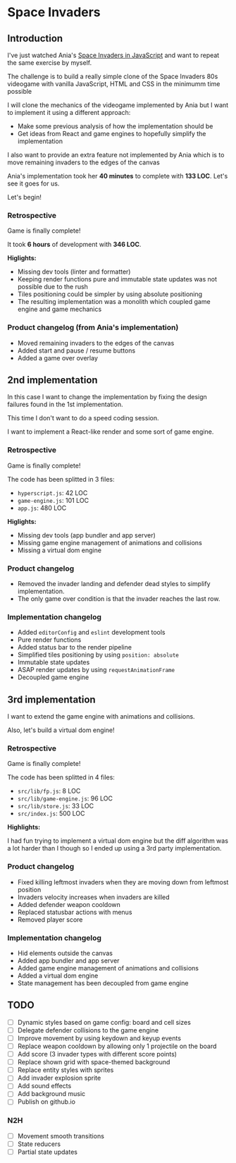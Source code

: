 # Space Invaders

## Introduction

I've just watched Ania's [Space Invaders in JavaScript](https://www.youtube.com/watch?v=3Nz4Yp7Y_uA)
and want to repeat the same exercise by myself.

The challenge is to build a really simple clone of the Space Invaders 80s
videogame with vanilla JavaScript, HTML and CSS in the minimumm time possible

I will clone the mechanics of the videogame implemented by Ania but I want to
implement it using a different approach:

- Make some previous analysis of how the implementation should be
- Get ideas from React and game engines to hopefully simplify the implementation

I also want to provide an extra feature not implemented by Ania which is to move
remaining invaders to the edges of the canvas

Ania's implementation took her **40 minutes** to complete with **133 LOC**.
Let's see it goes for us.

Let's begin!

### Retrospective

Game is finally complete!

It took **6 hours** of development with **346 LOC**.

**Higlights:**

- Missing dev tools (linter and formatter)
- Keeping render functions pure and immutable state updates was not possible due to the rush
- Tiles positioning could be simpler by using absolute positioning
- The resulting implementation was a monolith which coupled game engine and game mechanics

### Product changelog (from Ania's implementation)

- Moved remaining invaders to the edges of the canvas
- Added start and pause / resume buttons
- Added a game over overlay

## 2nd implementation

In this case I want to change the implementation by fixing the design failures found in the 1st implementation.

This time I don't want to do a speed coding session.

I want to implement a React-like render and some sort of game engine.

### Retrospective

Game is finally complete!

The code has been splitted in 3 files:

- `hyperscript.js`: 42 LOC
- `game-engine.js`: 101 LOC
- `app.js`: 480 LOC

**Higlights:**

- Missing dev tools (app bundler and app server)
- Missing game engine management of animations and collisions
- Missing a virtual dom engine

### Product changelog

- Removed the invader landing and defender dead styles to simplify implementation.
- The only game over condition is that the invader reaches the last row.

### Implementation changelog

- Added `editorConfig` and `eslint` development tools
- Pure render functions
- Added status bar to the render pipeline
- Simplified tiles positioning by using `position: absolute`
- Immutable state updates
- ASAP render updates by using `requestAnimationFrame`
- Decoupled game engine

## 3rd implementation

I want to extend the game engine with animations and collisions.

Also, let's build a virtual dom engine!

### Retrospective

Game is finally complete!

The code has been splitted in 4 files:

- `src/lib/fp.js`: 8 LOC
- `src/lib/game-engine.js`: 96 LOC
- `src/lib/store.js`: 33 LOC
- `src/index.js`: 500 LOC

**Highlights:**

I had fun trying to implement a virtual dom engine but the diff algorithm was a lot harder than I though so I ended up using a 3rd party implementation.

### Product changelog

- Fixed killing leftmost invaders when they are moving down from leftmost position
- Invaders velocity increases when invaders are killed
- Added defender weapon cooldown
- Replaced statusbar actions with menus
- Removed player score

### Implementation changelog

- Hid elements outside the canvas
- Added app bundler and app server
- Added game engine management of animations and collisions
- Added a virtual dom engine
- State management has been decoupled from game engine

## TODO

- [ ] Dynamic styles based on game config: board and cell sizes
- [ ] Delegate defender collisions to the game engine
- [ ] Improve movement by using keydown and keyup events
- [ ] Replace weapon cooldown by allowing only 1 projectile on the board
- [ ] Add score (3 invader types with different score points)
- [ ] Replace shown grid with space-themed background
- [ ] Replace entity styles with sprites
- [ ] Add invader explosion sprite
- [ ] Add sound effects
- [ ] Add background music
- [ ] Publish on github.io

### N2H

- [ ] Movement smooth transitions
- [ ] State reducers
- [ ] Partial state updates

